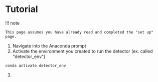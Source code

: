 # Tutorial

!!! note

    This page assumes you have already read and completed the "set up" page.

1. Navigate into the Anaconda prompt 
2. Activate the environment you created to run the detector (ex. called "detector_env")

```commandline
conda activate detector_env
```

3. 